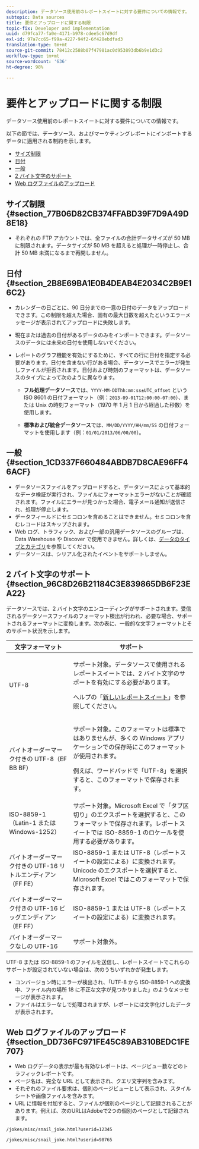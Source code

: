 ```yaml
---
description: データソース使用前のレポートスイートに対する要件についての情報です。
subtopic: Data sources
title: 要件とアップロードに関する制限
topic-fix: Developer and implementation
uuid: d79fca77-fa0e-4171-b978-cdee5c67d9df
exl-id: 97a7cc65-f99a-4227-94f2-6f428ebdfad3
translation-type: tm+mt
source-git-commit: 78412c2588b07f47981ac0d953893db6b9e1d3c2
workflow-type: tm+mt
source-wordcount: '636'
ht-degree: 98%

---
```


# 要件とアップロードに関する制限

データソース使用前のレポートスイートに対する要件についての情報です。

以下の節では、データソース、およびマーケティングレポートにインポートするデータに適用される制約を示します。

* [サイズ制限](/help/import/c-data-sources/datasrc-requirements.md#section_77B06D82CB374FFABD39F7D9A49D8E18)
* [日付](/help/import/c-data-sources/datasrc-requirements.md#section_2B8E69BA1E0B4DEAB4E2034C2B9E16C2)
* [一般](/help/import/c-data-sources/datasrc-requirements.md#section_1CD337F660484ABDB7D8CAE96FF46ACF)
* [2 バイト文字のサポート](/help/import/c-data-sources/datasrc-requirements.md#section_96C8D26B21184C3E839865DB6F23EA22)
* [Web ログファイルのアップロード](/help/import/c-data-sources/datasrc-requirements.md#section_DD736FC971FE45C89AB310BEDC1FE707)

## サイズ制限 {#section_77B06D82CB374FFABD39F7D9A49D8E18}

* それぞれの FTP アカウントでは、全ファイルの合計データサイズが 50 MB に制限されます。データサイズが 50 MB を超えると処理が一時停止し、合計 50 MB 未満になるまで再開しません。

## 日付  {#section_2B8E69BA1E0B4DEAB4E2034C2B9E16C2}

* カレンダーの日ごとに、90 日分までの一意の日付のデータをアップロードできます。この制限を超えた場合、固有の最大日数を超えたというエラーメッセージが表示されてアップロードに失敗します。
* 現在または過去の日付があるデータのみをインポートできます。データソースのデータには未来の日付を使用しないでください。
* レポートのグラフ機能を有効にするために、すべての行に日付を指定する必要があります。日付を含まない行がある場合、データソースでエラーが発生しファイルが拒否されます。日付および時刻のフォーマットは、データソースのタイプによって次のように異なります。

   * **フル処理データソース**&#x200B;では、`YYYY-MM-DDThh:mm:ss±UTC_offset` という ISO 8601 の日付フォーマット（例：`2013-09-01T12:00:00-07:00`）、または Unix の時刻フォーマット（1970 年 1 月 1 日から経過した秒数）を使用します。

   * **標準および統合データソース**&#x200B;では、`MM/DD/YYYY/HH/mm/SS` の日付フォーマットを使用します（例：`01/01/2013/06/00/00`）。

## 一般 {#section_1CD337F660484ABDB7D8CAE96FF46ACF}

* データソースファイルをアップロードすると、データソースによって基本的なデータ検証が実行され、ファイルにフォーマットエラーがないことが確認されます。ファイルにエラーが見つかった場合、電子メール通知が送信され、処理が停止します。
* データフィールドにセミコロンを含めることはできません。セミコロンを含むレコードはスキップされます。
* Web ログ、トラフィック、および一部の汎用データソースのグループは、Data Warehouse や Discover で使用できません。詳しくは、[データのタイプとカテゴリ](/help/import/c-data-sources/c-datasrc-types/datasrc-categories.md)を参照してください。
* データソースは、シリアル化されたイベントをサポートしません。

## 2 バイト文字のサポート {#section_96C8D26B21184C3E839865DB6F23EA22}

データソースでは、2 バイト文字のエンコーディングがサポートされます。受信されるデータソースファイルのフォーマット検出が行われ、必要な場合、サポートされるフォーマットに変換します。次の表に、一般的な文字フォーマットとそのサポート状況を示します。

<table id="table_F9E685D7EEAB49A9ABAD622AE630EC21"> 
 <thead> 
  <tr> 
   <th colname="col1" class="entry"> 文字フォーマット </th> 
   <th colname="col2" class="entry"> サポート </th> 
  </tr> 
 </thead>
 <tbody> 
  <tr> 
   <td colname="col1"> UTF-8 </td> 
   <td colname="col2"> <p>サポート対象。データソースで使用されるレポートスイートでは、2 バイト文字のサポートを有効にする必要があります。 </p> <p>ヘルプの「<a href="https://docs.adobe.com/content/help/ja-JP/analytics/admin/manage-report-suites/new-report-suite/new-report-suite.html"  >新しいレポートスイート</a>」を参照してください。 </p> </td> 
  </tr> 
  <tr> 
   <td colname="col1"> バイトオーダーマーク付きの UTF-8（EF BB BF） </td> 
   <td colname="col2"> <p>サポート対象。このフォーマットは標準ではありませんが、多くの Windows アプリケーションでの保存時にこのフォーマットが使用されます。 </p> <p>例えば、ワードパッドで「UTF-8」を選択すると、このフォーマットで保存されます。 </p> </td> 
  </tr> 
  <tr> 
   <td colname="col1"> ISO-8859-1（Latin-1 または Windows-1252） </td> 
   <td colname="col2"> サポート対象。Microsoft Excel で「タブ区切り」のエクスポートを選択すると、このフォーマットで保存されます。レポートスイートでは ISO-8859-1 のロケールを使用する必要があります。 </td> 
  </tr> 
  <tr> 
   <td colname="col1"> バイトオーダーマーク付きの UTF-16 リトルエンディアン（FF FE） </td> 
   <td colname="col2"> ISO-8859-1 または UTF-8（レポートスイートの設定による）に変換されます。Unicode のエクスポートを選択すると、Microsoft Excel ではこのフォーマットで保存されます。 </td> 
  </tr> 
  <tr> 
   <td colname="col1"> バイトオーダーマーク付きの UTF-16 ビッグエンディアン（EF FF） </td> 
   <td colname="col2"> ISO-8859-1 または UTF-8（レポートスイートの設定による）に変換されます。 </td> 
  </tr> 
  <tr> 
   <td colname="col1"> バイトオーダーマークなしの UTF-16 </td> 
   <td colname="col2"> サポート対象外。 </td> 
  </tr> 
 </tbody> 
</table>

UTF-8 または ISO-8859-1 のファイルを送信し、レポートスイートでこれらのサポートが設定されていない場合は、次のうちいずれかが発生します。

* コンバージョン時にエラーが検出され、「UTF-8 から ISO-8859-1 への変換中、ファイル内の場所 18 に不正な文字が見つかりました」のようなメッセージが表示されます。
* ファイルはエラーなしで処理されますが、レポートには文字化けしたデータが表示されます。

## Web ログファイルのアップロード  {#section_DD736FC971FE45C89AB310BEDC1FE707}

* Web ログデータの表示が最も有効なレポートは、ページビュー数などのトラフィックレポートです。
* ページ名は、完全な URL として表示され、クエリ文字列を含みます。
* それぞれのファイル要求は、個別のページビューとして表示され、スタイルシートや画像ファイルを含みます。
* URL に情報を付加すると、ファイルが個別のページとして記録されることがあります。例えば、次のURLはAdobeで2つの個別のページとして記録されます。

`/jokes/misc/snail_joke.html?userid=12345`

`/jokes/misc/snail_joke.html?userid=98765`
